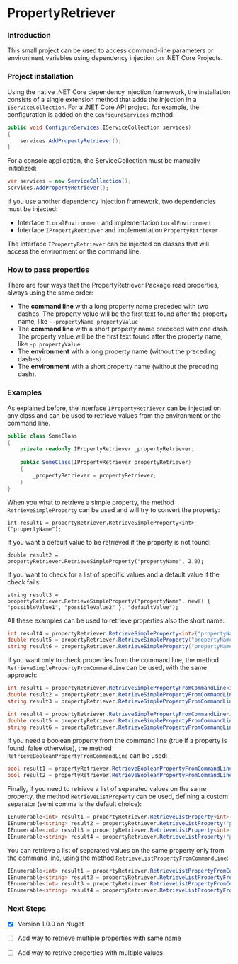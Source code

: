 # PropertyRetriever

### Introduction

This small project can be used to access command-line parameters or environment variables using dependency injection on .NET Core Projects.

### Project installation

Using the native .NET Core dependency injection framework, the installation consists of a single extension method that adds the injection in a `IServiceCollection`. For a .NET Core API project, for example, the configuration is added on the `ConfigureServices` method:

```csharp
public void ConfigureServices(IServiceCollection services)
{
	services.AddPropertyRetriever();
}
```

For a console application, the ServiceCollection must be manually initialized:

```csharp
var services = new ServiceCollection();
services.AddPropertyRetriever();
```

If you use another dependency injection framework, two dependencies must be injected:

- Interface `ILocalEnvironment` and implementation `LocalEnvironment`
- Interface `IPropertyRetriever` and implementation `PropertyRetriever`

The interface `IPropertyRetriever` can be injected on classes that will access the environment or the command line.

### How to pass properties

There are four ways that the PropertyRetriever Package read properties, always using the same order:

- The **command line** with a long property name preceded with two dashes. The property value will be the first text found after the property name, like `--propertyName propertyValue`
- The **command line** with a short property name preceded with one dash. The property value will be the first text found after the property name, like `-p propertyValue`
- The **environment** with a long property name (without the preceding dashes).
- The **environment** with a short property name (without the preceding dash).

### Examples

As explained before, the interface `IPropertyRetriever` can be injected on any class and can be used to retrieve values from the environment or the command line.

```csharp
public class SomeClass
{
	private readonly IPropertyRetriever _propertyRetriever;
	
	public SomeClass(IPropertyRetriever propertyRetriever)
	{
		_propertyRetriever = propertyRetriever;
	}
}
```

When you what to retrieve a simple property, the method `RetrieveSimpleProperty` can be used and will try to convert the property:

```
int result1 = propertyRetriever.RetrieveSimpleProperty<int>("propertyName");
```

If you want a default value to be retrieved if the property is not found:

```
double result2 = propertyRetriever.RetrieveSimpleProperty("propertyName", 2.0);
```

If you want to check for a list of specific values and a default value if the check fails:

```
string result3 = propertyRetriever.RetrieveSimpleProperty("propertyName", new[] { "possibleValue1", "possibleValue2" }, "defaultValue");
```

All these examples can be used to retrieve properties also the short name:

```csharp
int result4 = propertyRetriever.RetrieveSimpleProperty<int>("propertyName", "pn");
double result5 = propertyRetriever.RetrieveSimpleProperty("propertyName", "pn", 2.0);
string result6 = propertyRetriever.RetrieveSimpleProperty("propertyName", "pn" new[] { "possibleValue1", "possibleValue2" }, "defaultValue");
```

If you want only to check properties from the command line, the method `RetrieveSimplePropertyFromCommandLine` can be used, with the same approach:

```csharp
int result1 = propertyRetriever.RetrieveSimplePropertyFromCommandLine<int>("propertyName");
double result2 = propertyRetriever.RetrieveSimplePropertyFromCommandLine("propertyName", 2.0);
string result3 = propertyRetriever.RetrieveSimplePropertyFromCommandLine("propertyName", new[] { "possibleValue1", "possibleValue2" }, "defaultValue");

int result4 = propertyRetriever.RetrieveSimplePropertyFromCommandLine<int>("propertyName", "pn");
double result5 = propertyRetriever.RetrieveSimplePropertyFromCommandLine("propertyName", "pn", 2.0);
string result6 = propertyRetriever.RetrieveSimplePropertyFromCommandLine("propertyName", "pn" new[] { "possibleValue1", "possibleValue2" }, "defaultValue");
```

If you need a boolean property from the command line (true if a property is found, false otherwise), the method `RetrieveBooleanPropertyFromCommandLine` can be used:

```csharp
bool result1 = propertyRetriever.RetrieveBooleanPropertyFromCommandLine("propertyName");
bool result2 = propertyRetriever.RetrieveBooleanPropertyFromCommandLine("propertyName", "pn");
```

Finally, if you need to retrieve a list of separated values on the same property, the method `RetrieveListProperty` can be used, defining a custom separator (semi comma is the default choice):

```csharp
IEnumerable<int> result1 = propertyRetriever.RetrieveListProperty<int>("propertyName");
IEnumerable<string> result2 = propertyRetriever.RetrieveListProperty("propertyName", new[]{ "defaultValue1", "defautlValue2" }, '|'); // pipe as separator
IEnumerable<int> result3 = propertyRetriever.RetrieveListProperty<int>("propertyName", "pn", ','); // comma as separator
IEnumerable<string> result4 = propertyRetriever.RetrieveListProperty("propertyName", "pn", new[]{ "defaultValue1", "defautlValue2" });
```

You can retrieve a list of separated values on the same property only from the command line, using the method `RetrieveListPropertyFromCommandLine`:

```csharp
IEnumerable<int> result1 = propertyRetriever.RetrieveListPropertyFromCommandLine<int>("propertyName");
IEnumerable<string> result2 = propertyRetriever.RetrieveListPropertyFromCommandLine("propertyName", new[]{ "defaultValue1", "defautlValue2" }, '|'); // pipe as separator
IEnumerable<int> result3 = propertyRetriever.RetrieveListPropertyFromCommandLine<int>("propertyName", "pn", ','); // comma as separator
IEnumerable<string> result4 = propertyRetriever.RetrieveListPropertyFromCommandLine("propertyName", "pn", new[]{ "defaultValue1", "defautlValue2" });
```

### Next Steps

- [X] Version 1.0.0 on Nuget 
- [ ] Add way to retrieve multiple properties with same name 
- [ ] Add way to retrive properties with multiple values


